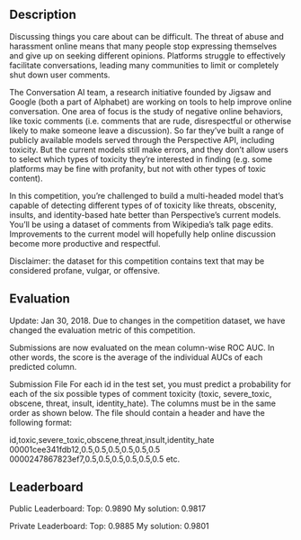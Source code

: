 ## Description

Discussing things you care about can be difficult. The threat of abuse and harassment online means that many people stop expressing themselves and give up on seeking different opinions. Platforms struggle to effectively facilitate conversations, leading many communities to limit or completely shut down user comments.

The Conversation AI team, a research initiative founded by Jigsaw and Google (both a part of Alphabet) are working on tools to help improve online conversation. One area of focus is the study of negative online behaviors, like toxic comments (i.e. comments that are rude, disrespectful or otherwise likely to make someone leave a discussion). So far they’ve built a range of publicly available models served through the Perspective API, including toxicity. But the current models still make errors, and they don’t allow users to select which types of toxicity they’re interested in finding (e.g. some platforms may be fine with profanity, but not with other types of toxic content).

In this competition, you’re challenged to build a multi-headed model that’s capable of detecting different types of of toxicity like threats, obscenity, insults, and identity-based hate better than Perspective’s current models. You’ll be using a dataset of comments from Wikipedia’s talk page edits. Improvements to the current model will hopefully help online discussion become more productive and respectful.

Disclaimer: the dataset for this competition contains text that may be considered profane, vulgar, or offensive.


## Evaluation

Update: Jan 30, 2018. Due to changes in the competition dataset, we have changed the evaluation metric of this competition.

Submissions are now evaluated on the mean column-wise ROC AUC. In other words, the score is the average of the individual AUCs of each predicted column.

Submission File
For each id in the test set, you must predict a probability for each of the six possible types of comment toxicity (toxic, severe_toxic, obscene, threat, insult, identity_hate). The columns must be in the same order as shown below. The file should contain a header and have the following format:

id,toxic,severe_toxic,obscene,threat,insult,identity_hate
00001cee341fdb12,0.5,0.5,0.5,0.5,0.5,0.5
0000247867823ef7,0.5,0.5,0.5,0.5,0.5,0.5
etc.


## Leaderboard
Public Leaderboard:
Top: 0.9890
My solution: 0.9817

Private Leaderboard:
Top: 0.9885
My solution: 0.9801
